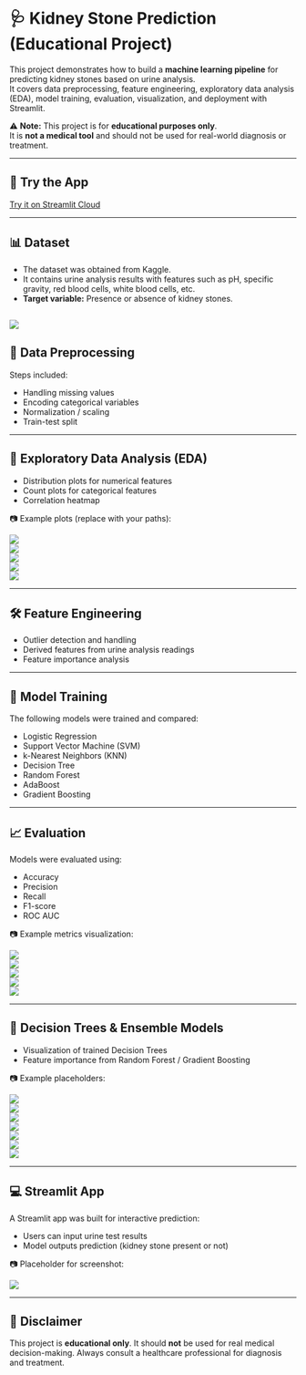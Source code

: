 # 🩺 Kidney Stone Prediction (Educational Project)

This project demonstrates how to build a **machine learning pipeline** for predicting kidney stones based on urine analysis.  
It covers data preprocessing, feature engineering, exploratory data analysis (EDA), model training, evaluation, visualization, and deployment with Streamlit.  

⚠️ **Note:** This project is for **educational purposes only**.  
It is **not a medical tool** and should not be used for real-world diagnosis or treatment.

---

## 🚀 Try the App
[Try it on Streamlit Cloud](https://healthcarediabetesprediction-ch9kcdd9iouyetqjs9d3gv.streamlit.app/)

---

## 📊 Dataset
- The dataset was obtained from Kaggle.  
- It contains urine analysis results with features such as pH, specific gravity, red blood cells, white blood cells, etc.  
- **Target variable:** Presence or absence of kidney stones.  

![](images/1.png)
---

## 🧹 Data Preprocessing

Steps included:

* Handling missing values
* Encoding categorical variables
* Normalization / scaling
* Train-test split

---

## 🔎 Exploratory Data Analysis (EDA)

* Distribution plots for numerical features
* Count plots for categorical features
* Correlation heatmap

📷 Example plots (replace with your paths):

![](images/2-1.png)  
![](images/2-2.png)  
![](images/2-3.png)  
![](images/2-4.png)  
![](images/2-5.png)  


---

## 🛠️ Feature Engineering

* Outlier detection and handling
* Derived features from urine analysis readings
* Feature importance analysis

---

## 🤖 Model Training

The following models were trained and compared:

* Logistic Regression
* Support Vector Machine (SVM)
* k-Nearest Neighbors (KNN)
* Decision Tree
* Random Forest
* AdaBoost
* Gradient Boosting

---

## 📈 Evaluation

Models were evaluated using:

* Accuracy
* Precision
* Recall
* F1-score
* ROC AUC

📷 Example metrics visualization:

![](images/3-1.png)  
![](images/3-2.png)  
![](images/3-3.png)  
![](images/3-4.png)  
![](images/3-5.png)

---

## 🌳 Decision Trees & Ensemble Models

* Visualization of trained Decision Trees
* Feature importance from Random Forest / Gradient Boosting

📷 Example placeholders:

![](images/4-1.png)  
![](images/4-2.png)  
![](images/4-3.png)  
![](images/4-4.png)  
![](images/4-5.png)  
![](images/4-6.png)  
![](images/4-7.png)

---

## 💻 Streamlit App

A Streamlit app was built for interactive prediction:

* Users can input urine test results
* Model outputs prediction (kidney stone present or not)

📷 Placeholder for screenshot:

![](images/5.png)

---

## 📌 Disclaimer

This project is **educational only**.
It should **not** be used for real medical decision-making.
Always consult a healthcare professional for diagnosis and treatment.
